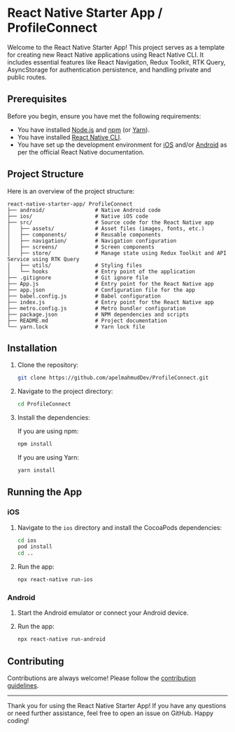 # React Native Starter App / ProfileConnect

Welcome to the React Native Starter App! This project serves as a template for creating new React Native applications using React Native CLI. It includes essential features like React Navigation, Redux Toolkit, RTK Query, AsyncStorage for authentication persistence, and handling private and public routes.

## Prerequisites

Before you begin, ensure you have met the following requirements:

- You have installed [Node.js](https://nodejs.org/) and [npm](https://www.npmjs.com/) (or [Yarn](https://yarnpkg.com/)).
- You have installed [React Native CLI](https://reactnative.dev/docs/environment-setup).
- You have set up the development environment for [iOS](https://reactnative.dev/docs/environment-setup#ios-development-environment) and/or [Android](https://reactnative.dev/docs/environment-setup#android-development-environment) as per the official React Native documentation.

## Project Structure

Here is an overview of the project structure:

```plaintext
react-native-starter-app/ ProfileConnect
├── android/                # Native Android code
├── ios/                    # Native iOS code
├── src/                    # Source code for the React Native app
│   ├── assets/             # Asset files (images, fonts, etc.)
│   ├── components/         # Reusable components
│   ├── navigation/         # Navigation configuration
│   ├── screens/            # Screen components
│   ├── store/              # Manage state using Redux Toolkit and API Service using RTK Query
│   ├── utils/              # Styling files
│   └── hooks               # Entry point of the application
├── .gitignore              # Git ignore file
├── App.js                  # Entry point for the React Native app
├── app.json                # Configuration file for the app
├── babel.config.js         # Babel configuration
├── index.js                # Entry point for the React Native app
├── metro.config.js         # Metro bundler configuration
├── package.json            # NPM dependencies and scripts
├── README.md               # Project documentation
└── yarn.lock               # Yarn lock file
```

## Installation

1. Clone the repository:

   ```bash
   git clone https://github.com/apelmahmudDev/ProfileConnect.git
   ```

2. Navigate to the project directory:

   ```bash
   cd ProfileConnect
   ```

3. Install the dependencies:

   If you are using npm:

   ```bash
   npm install
   ```

   If you are using Yarn:

   ```bash
   yarn install
   ```

## Running the App

### iOS

1. Navigate to the `ios` directory and install the CocoaPods dependencies:

   ```bash
   cd ios
   pod install
   cd ..
   ```

2. Run the app:

   ```bash
   npx react-native run-ios
   ```

### Android

1. Start the Android emulator or connect your Android device.

2. Run the app:

   ```bash
   npx react-native run-android
   ```

## Contributing

Contributions are always welcome! Please follow the [contribution guidelines](CONTRIBUTING.md).

---

Thank you for using the React Native Starter App! If you have any questions or need further assistance, feel free to open an issue on GitHub. Happy coding!
